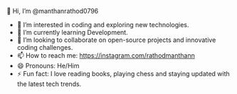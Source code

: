 👋 Hi, I’m @manthanrathod0796  
- 👀 I’m interested in coding and exploring new technologies.  
- 🌱 I’m currently learning Development. 
- 💞️ I’m looking to collaborate on open-source projects and innovative coding challenges.  
- 📫 How to reach me: https://instagram.com/rathodmanthann  
- 😄 Pronouns: He/Him  
- ⚡ Fun fact: I love reading books, playing chess and staying updated with the latest tech trends.

<!---
manthanrathod0796/manthanrathod0796 is a ✨ special ✨ repository because its `README.md` (this file) appears on your GitHub profile.
You can click the Preview link to take a look at your changes.
--->
